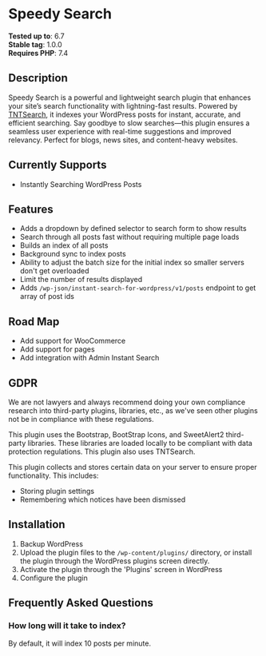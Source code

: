 # Speedy Search

**Tested up to**: 6.7  
**Stable tag**: 1.0.0  
**Requires PHP**: 7.4

## Description

Speedy Search is a powerful and lightweight search plugin that enhances your site’s search functionality with lightning-fast results. Powered by [TNTSearch](https://github.com/teamtnt/tntsearch), it indexes your WordPress posts for instant, accurate, and efficient searching. Say goodbye to slow searches—this plugin ensures a seamless user experience with real-time suggestions and improved relevancy. Perfect for blogs, news sites, and content-heavy websites.

## Currently Supports

* Instantly Searching WordPress Posts

## Features

* Adds a dropdown by defined selector to search form to show results
* Search through all posts fast without requiring multiple page loads
* Builds an index of all posts
* Background sync to index posts
* Ability to adjust the batch size for the initial index so smaller servers don't get overloaded
* Limit the number of results displayed
* Adds `/wp-json/instant-search-for-wordpress/v1/posts` endpoint to get array of post ids

## Road Map

* Add support for WooCommerce
* Add support for pages
* Add integration with Admin Instant Search

## GDPR

We are not lawyers and always recommend doing your own compliance research into third-party plugins, libraries, etc., as we've seen other plugins not be in compliance with these regulations.

This plugin uses the Bootstrap, BootStrap Icons, and SweetAlert2 third-party libraries. These libraries are loaded locally to be compliant with data protection regulations. This plugin also uses TNTSearch.

This plugin collects and stores certain data on your server to ensure proper functionality. This includes:

* Storing plugin settings
* Remembering which notices have been dismissed

## Installation

1. Backup WordPress
2. Upload the plugin files to the `/wp-content/plugins/` directory, or install the plugin through the WordPress plugins screen directly.
3. Activate the plugin through the 'Plugins' screen in WordPress
4. Configure the plugin

## Frequently Asked Questions

### How long will it take to index?

By default, it will index 10 posts per minute.
